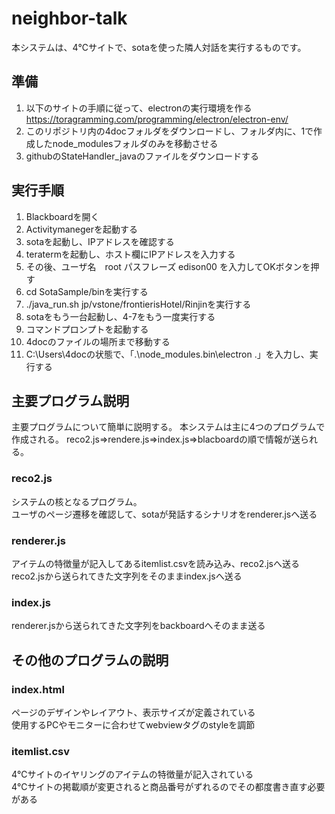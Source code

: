 # neighbor-talk
本システムは、4℃サイトで、sotaを使った隣人対話を実行するものです。

## 準備
1. 以下のサイトの手順に従って、electronの実行環境を作る  
https://toragramming.com/programming/electron/electron-env/
2. このリポジトリ内の4docフォルダをダウンロードし、フォルダ内に、1で作成したnode_modulesフォルダのみを移動させる
3. githubのStateHandler_javaのファイルをダウンロードする

## 実行手順 
1. Blackboardを開く  
2. Activitymanegerを起動する  
3. sotaを起動し、IPアドレスを確認する  
4. teratermを起動し、ホスト欄にIPアドレスを入力する  
5. その後、ユーザ名　root パスフレーズ edison00 を入力してOKボタンを押す　　
6. cd SotaSample/binを実行する  　　
7. ./java_run.sh jp/vstone/frontierisHotel/Rinjinを実行する    
8. sotaをもう一台起動し、4-7をもう一度実行する  　　
9. コマンドプロンプトを起動する  
10. 4docのファイルの場所まで移動する  
11. C:\Users\4docの状態で、「.\node_modules\.bin\electron .」を入力し、実行する

## 主要プログラム説明
主要プログラムについて簡単に説明する。
本システムは主に4つのプログラムで作成される。
reco2.js⇒rendere.js⇒index.js⇒blacboardの順で情報が送られる。  

### reco2.js
システムの核となるプログラム。  
ユーザのページ遷移を確認して、sotaが発話するシナリオをrenderer.jsへ送る   

### renderer.js
アイテムの特徴量が記入してあるitemlist.csvを読み込み、reco2.jsへ送る 
reco2.jsから送られてきた文字列をそのままindex.jsへ送る  

### index.js
renderer.jsから送られてきた文字列をbackboardへそのまま送る  

## その他のプログラムの説明
### index.html
ページのデザインやレイアウト、表示サイズが定義されている  
使用するPCやモニターに合わせてwebviewタグのstyleを調節

### itemlist.csv
4℃サイトのイヤリングのアイテムの特徴量が記入されている  
4℃サイトの掲載順が変更されると商品番号がずれるのでその都度書き直す必要がある




